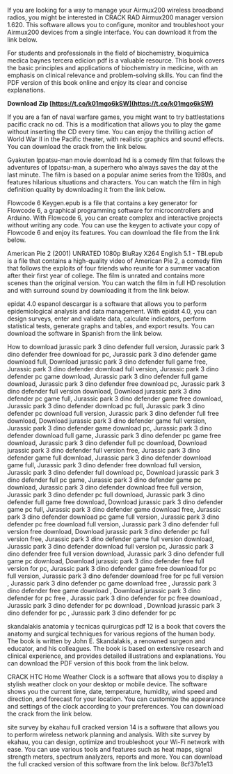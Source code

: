 If you are looking for a way to manage your Airmux200 wireless broadband radios, you might be interested in CRACK RAD Airmux200 manager version 1.620. This software allows you to configure, monitor and troubleshoot your Airmux200 devices from a single interface. You can download it from the link below.
  
For students and professionals in the field of biochemistry, bioquimica medica baynes tercera edicion pdf is a valuable resource. This book covers the basic principles and applications of biochemistry in medicine, with an emphasis on clinical relevance and problem-solving skills. You can find the PDF version of this book online and enjoy its clear and concise explanations.
 
**Download Zip  [https://t.co/k01mgo6kSW](https://t.co/k01mgo6kSW)**


  
If you are a fan of naval warfare games, you might want to try battlestations pacific crack no cd. This is a modification that allows you to play the game without inserting the CD every time. You can enjoy the thrilling action of World War II in the Pacific theater, with realistic graphics and sound effects. You can download the crack from the link below.
  
Gyakuten Ippatsu-man movie download hd is a comedy film that follows the adventures of Ippatsu-man, a superhero who always saves the day at the last minute. The film is based on a popular anime series from the 1980s, and features hilarious situations and characters. You can watch the film in high definition quality by downloading it from the link below.
  
Flowcode 6 Keygen.epub is a file that contains a key generator for Flowcode 6, a graphical programming software for microcontrollers and Arduino. With Flowcode 6, you can create complex and interactive projects without writing any code. You can use the keygen to activate your copy of Flowcode 6 and enjoy its features. You can download the file from the link below.
  
American Pie 2 (2001) UNRATED 1080p BluRay X264 English 5.1 - TBI.epub is a file that contains a high-quality video of American Pie 2, a comedy film that follows the exploits of four friends who reunite for a summer vacation after their first year of college. The film is unrated and contains more scenes than the original version. You can watch the film in full HD resolution and with surround sound by downloading it from the link below.
  
epidat 4.0 espanol descargar is a software that allows you to perform epidemiological analysis and data management. With epidat 4.0, you can design surveys, enter and validate data, calculate indicators, perform statistical tests, generate graphs and tables, and export results. You can download the software in Spanish from the link below.
 
How to download jurassic park 3 dino defender full version,  Jurassic park 3 dino defender free download for pc,  Jurassic park 3 dino defender game download full,  Download jurassic park 3 dino defender full game free,  Jurassic park 3 dino defender download full version,  Jurassic park 3 dino defender pc game download,  Jurassic park 3 dino defender full game download,  Jurassic park 3 dino defender free download pc,  Jurassic park 3 dino defender full version download,  Download jurassic park 3 dino defender pc game full,  Jurassic park 3 dino defender game free download,  Jurassic park 3 dino defender download pc full,  Jurassic park 3 dino defender pc download full version,  Jurassic park 3 dino defender full free download,  Download jurassic park 3 dino defender game full version,  Jurassic park 3 dino defender game download pc,  Jurassic park 3 dino defender download full game,  Jurassic park 3 dino defender pc game free download,  Jurassic park 3 dino defender full pc download,  Download jurassic park 3 dino defender full version free,  Jurassic park 3 dino defender game full download,  Jurassic park 3 dino defender download game full,  Jurassic park 3 dino defender free download full version,  Jurassic park 3 dino defender full download pc,  Download jurassic park 3 dino defender full pc game,  Jurassic park 3 dino defender game pc download,  Jurassic park 3 dino defender download free full version,  Jurassic park 3 dino defender pc full download,  Jurassic park 3 dino defender full game free download,  Download jurassic park 3 dino defender game pc full,  Jurassic park 3 dino defender game download free,  Jurassic park 3 dino defender download pc game full version,  Jurassic park 3 dino defender pc free download full version,  Jurassic park 3 dino defender full version free download,  Download jurassic park 3 dino defender pc full version free,  Jurassic park 3 dino defender game full version download,  Jurassic park 3 dino defender download full version pc,  Jurassic park 3 dino defender free full version download,  Jurassic park 3 dino defender full game pc download,  Download jurassic park 3 dino defender free full version for pc,  Jurassic park 3 dino defender game free download for pc full version,  Jurassic park 3 dino defender download free for pc full version ,  Jurassic park 3 dino defender pc game download free ,  Jurassic park 3 dino defender free game download ,  Download jurassic park 3 dino defender for pc free ,  Jurassic park 3 dino defender for pc free download ,  Jurassic park 3 dino defender for pc download ,  Download jurassic park 3 dino defender for pc ,  Jurassic park 3 dino defender for pc
  
skandalakis anatomia y tecnicas quirurgicas pdf 12 is a book that covers the anatomy and surgical techniques for various regions of the human body. The book is written by John E. Skandalakis, a renowned surgeon and educator, and his colleagues. The book is based on extensive research and clinical experience, and provides detailed illustrations and explanations. You can download the PDF version of this book from the link below.
  
CRACK HTC Home Weather Clock is a software that allows you to display a stylish weather clock on your desktop or mobile device. The software shows you the current time, date, temperature, humidity, wind speed and direction, and forecast for your location. You can customize the appearance and settings of the clock according to your preferences. You can download the crack from the link below.
  
site survey by ekahau full cracked version 14 is a software that allows you to perform wireless network planning and analysis. With site survey by ekahau, you can design, optimize and troubleshoot your Wi-Fi network with ease. You can use various tools and features such as heat maps, signal strength meters, spectrum analyzers, reports and more. You can download the full cracked version of this software from the link below.
 8cf37b1e13
 
